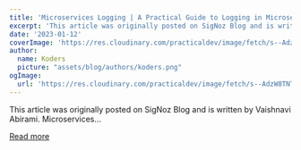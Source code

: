 ```yaml
---
title: 'Microservices Logging | A Practical Guide to Logging in Microservices'
excerpt: 'This article was originally posted on SigNoz Blog and is written by Vaishnavi Abirami.  Microservices...'
date: '2023-01-12'
coverImage: 'https://res.cloudinary.com/practicaldev/image/fetch/s--AdzW8TNT--/c_imagga_scale,f_auto,fl_progressive,h_420,q_auto,w_1000/https://dev-to-uploads.s3.amazonaws.com/uploads/articles/u1q7xarhc8herdn67egf.png'
author:
  name: Koders
  picture: "assets/blog/authors/koders.png"
ogImage:
  url: 'https://res.cloudinary.com/practicaldev/image/fetch/s--AdzW8TNT--/c_imagga_scale,f_auto,fl_progressive,h_420,q_auto,w_1000/https://dev-to-uploads.s3.amazonaws.com/uploads/articles/u1q7xarhc8herdn67egf.png'
---
```


This article was originally posted on SigNoz Blog and is written by Vaishnavi Abirami.  Microservices...

[Read more](https://dev.to/signoz/microservices-logging-a-practical-guide-to-logging-in-microservices-4ba5)
